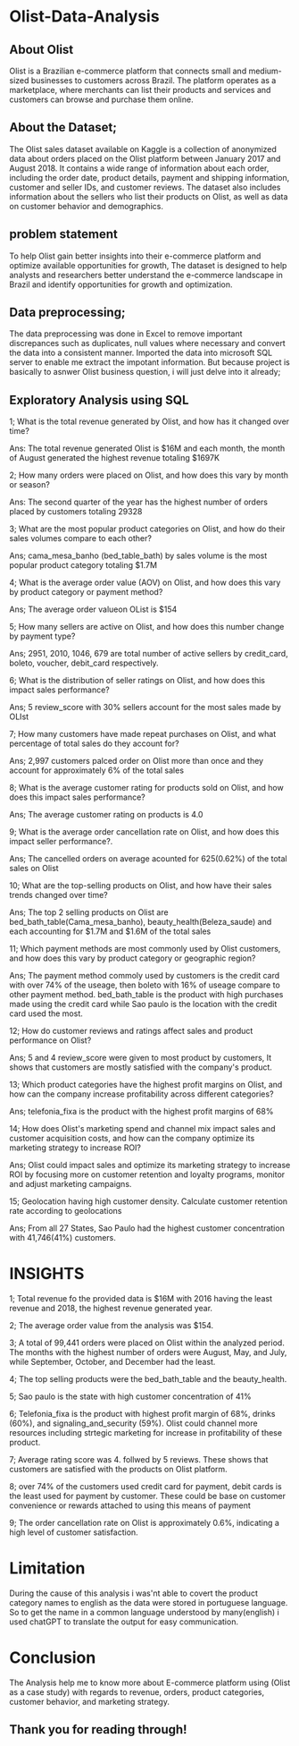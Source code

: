 # Olist-Data-Analysis

## About Olist
Olist is a Brazilian e-commerce platform that connects small and medium-sized businesses to customers across Brazil. 
The platform operates as a marketplace, where merchants can list their products and services and customers can browse and purchase them online.

## About the Dataset;

The Olist sales dataset available on Kaggle is a collection of anonymized data about orders placed on the Olist platform between January 2017 and August 2018. It contains a wide range of information about each order, including the order date, product details, payment and shipping information, customer and seller IDs, and customer reviews. The dataset also includes information about the sellers who list their products on Olist, as well as data on customer behavior and demographics.

## problem statement

To help Olist gain better insights into their e-commerce platform and optimize available opportunities for growth, 
The dataset is designed to help analysts and researchers better understand the e-commerce landscape in Brazil and identify opportunities for growth and optimization.

## Data preprocessing; 
The data preprocessing was done in Excel to remove important discrepances such as duplicates, null values where necessary and convert the data into a consistent manner.
Imported the data into microsoft SQL server to enable me extract the impotant information.
But because project is basically to asnwer Olist business question, i will just delve into it already;

## Exploratory Analysis using SQL

1; What is the total revenue generated by Olist, and how has it changed over time?

Ans: The total revenue generated Olist is $16M and each month, the month of August generated the highest revenue totaling $1697K

2;  How many orders were placed on Olist, and how does this vary by month or season?

Ans: The second quarter of the year has the highest number of orders placed by customers totaling 29328

3;  What are the most popular product categories on Olist, and how do their sales volumes compare to each other?

Ans; cama_mesa_banho (bed_table_bath) by sales volume is the most popular product category totaling $1.7M

4;   What is the average order value (AOV) on Olist, and how does this vary by product category or payment method?

Ans; The average order valueon OList is $154

5; How many sellers are active on Olist, and how does this number change by payment type?

Ans; 2951, 2010, 1046, 679 are total number of active sellers by credit_card, boleto, voucher, debit_card respectively.

6; What is the distribution of seller ratings on Olist, and how does this impact sales performance?

Ans; 5 review_score with 30% sellers account for the most sales made by OLIst

7;  How many customers have made repeat purchases on Olist, and what percentage of total sales do they account for?

Ans; 2,997 customers palced order on Olist more than once and they account for approximately 6% of the total sales

8;  What is the average customer rating for products sold on Olist, and how does this impact sales performance?

Ans; The average customer rating on products is 4.0

9; What is the average order cancellation rate on Olist, and how does this impact seller performance?.

Ans; The cancelled orders on average acounted for 625(0.62%) of the total sales on Olist

10;  What are the top-selling products on Olist, and how have their sales trends changed over time?

Ans; The top 2 selling products on Olist are bed_bath_table(Cama_mesa_banho), beauty_health(Beleza_saude) and each accounting for $1.7M and $1.6M of the total sales

11; Which payment methods are most commonly used by Olist customers, and how does this vary by product category or geographic region?

Ans; The payment method commoly used by customers is the credit card with over 74% of the useage, then boleto with 16% of useage compare to other payment method.
bed_bath_table is the product with high purchases made  using the credit card while Sao paulo is the location with the credit card used the most.

12; How do customer reviews and ratings affect sales and product performance on Olist?

Ans; 5 and 4 review_score were given to most product by customers, It shows that customers are mostly satisfied with the company's product.

13; Which product categories have the highest profit margins on Olist, and how can the company increase profitability across different categories?

Ans; telefonia_fixa is the product with the highest profit margins of 68%

14; How does Olist's marketing spend and channel mix impact sales and customer acquisition costs, and how can the company optimize its marketing strategy to increase ROI?

Ans; Olist could impact sales and optimize its marketing strategy to increase ROI by focusing more on  customer retention and loyalty programs, monitor and adjust marketing campaigns.

15;  Geolocation having high customer density. Calculate customer retention rate according to geolocations

Ans; From all 27 States, Sao Paulo had the highest customer concentration with 41,746(41%) customers.

# INSIGHTS
1; Total revenue fo the provided data is $16M with 2016 having the least revenue and 2018, the highest revenue generated year.

2; The average order value from the analysis was $154.

3; A total of 99,441 orders were placed on Olist within the analyzed period. 
The months with the highest number of orders were August, May, and July, while September, October, and December had the least.

4; The top selling products were the bed_bath_table and the beauty_health.

5; Sao paulo is the state with high customer concentration of 41%

6; Telefonia_fixa is the product with highest profit margin of 68%, drinks (60%), and signaling_and_security (59%). Olist could channel more resources including strtegic marketing for increase in profitability of these product.

7; Average rating score was 4. follwed by 5 reviews. These shows that customers are satisfied with the products on Olist platform.

8; over 74% of the customers used credit card for payment, debit cards is the least used for payment by customer. These could be base on customer convenience or rewards attached to using this means of payment

9; The order cancellation rate on Olist is approximately 0.6%, indicating a high level of customer satisfaction.

# Limitation

During the cause of this analysis i was'nt able to covert the product category names to english as the data were stored in portuguese language. So to get the name in a common language understood by many(english) i used chatGPT to translate the output for easy communication.

# Conclusion
The Analysis help me to know more about E-commerce platform using (Olist as a case study) with regards to revenue, orders, product categories, customer behavior, and marketing strategy.

## Thank you for reading through!





